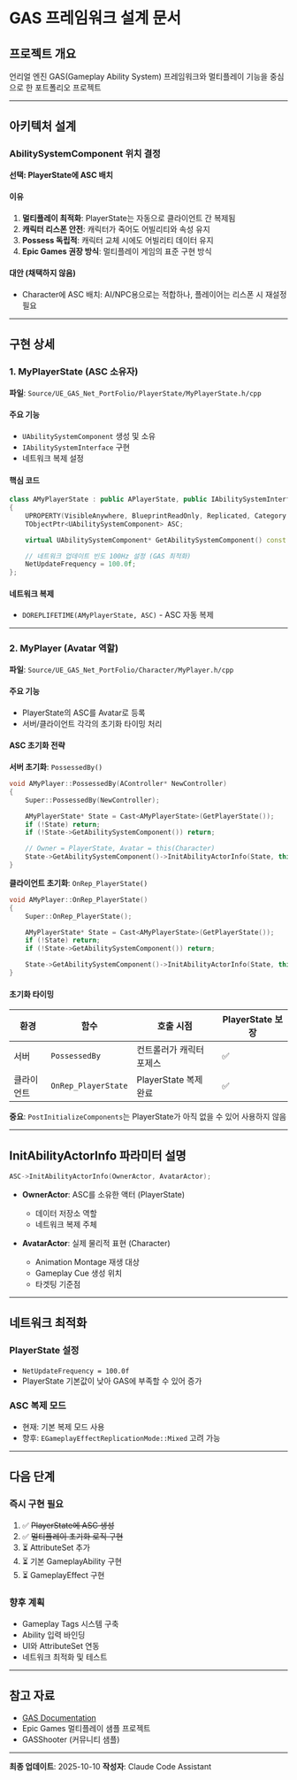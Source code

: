 # GAS 프레임워크 설계 문서

## 프로젝트 개요
언리얼 엔진 GAS(Gameplay Ability System) 프레임워크와 멀티플레이 기능을 중심으로 한 포트폴리오 프로젝트

---

## 아키텍처 설계

### AbilitySystemComponent 위치 결정

**선택: PlayerState에 ASC 배치**

#### 이유
1. **멀티플레이 최적화**: PlayerState는 자동으로 클라이언트 간 복제됨
2. **캐릭터 리스폰 안전**: 캐릭터가 죽어도 어빌리티와 속성 유지
3. **Possess 독립적**: 캐릭터 교체 시에도 어빌리티 데이터 유지
4. **Epic Games 권장 방식**: 멀티플레이 게임의 표준 구현 방식

#### 대안 (채택하지 않음)
- Character에 ASC 배치: AI/NPC용으로는 적합하나, 플레이어는 리스폰 시 재설정 필요

---

## 구현 상세

### 1. MyPlayerState (ASC 소유자)

**파일**: `Source/UE_GAS_Net_PortFolio/PlayerState/MyPlayerState.h/cpp`

#### 주요 기능
- `UAbilitySystemComponent` 생성 및 소유
- `IAbilitySystemInterface` 구현
- 네트워크 복제 설정

#### 핵심 코드
```cpp
class AMyPlayerState : public APlayerState, public IAbilitySystemInterface
{
    UPROPERTY(VisibleAnywhere, BlueprintReadOnly, Replicated, Category = "GAS")
    TObjectPtr<UAbilitySystemComponent> ASC;

    virtual UAbilitySystemComponent* GetAbilitySystemComponent() const override;

    // 네트워크 업데이트 빈도 100Hz 설정 (GAS 최적화)
    NetUpdateFrequency = 100.0f;
};
```

#### 네트워크 복제
- `DOREPLIFETIME(AMyPlayerState, ASC)` - ASC 자동 복제

---

### 2. MyPlayer (Avatar 역할)

**파일**: `Source/UE_GAS_Net_PortFolio/Character/MyPlayer.h/cpp`

#### 주요 기능
- PlayerState의 ASC를 Avatar로 등록
- 서버/클라이언트 각각의 초기화 타이밍 처리

#### ASC 초기화 전략

**서버 초기화**: `PossessedBy()`
```cpp
void AMyPlayer::PossessedBy(AController* NewController)
{
    Super::PossessedBy(NewController);

    AMyPlayerState* State = Cast<AMyPlayerState>(GetPlayerState());
    if (!State) return;
    if (!State->GetAbilitySystemComponent()) return;

    // Owner = PlayerState, Avatar = this(Character)
    State->GetAbilitySystemComponent()->InitAbilityActorInfo(State, this);
}
```

**클라이언트 초기화**: `OnRep_PlayerState()`
```cpp
void AMyPlayer::OnRep_PlayerState()
{
    Super::OnRep_PlayerState();

    AMyPlayerState* State = Cast<AMyPlayerState>(GetPlayerState());
    if (!State) return;
    if (!State->GetAbilitySystemComponent()) return;

    State->GetAbilitySystemComponent()->InitAbilityActorInfo(State, this);
}
```

#### 초기화 타이밍

| 환경 | 함수 | 호출 시점 | PlayerState 보장 |
|------|------|----------|-----------------|
| 서버 | `PossessedBy` | 컨트롤러가 캐릭터 포제스 | ✅ |
| 클라이언트 | `OnRep_PlayerState` | PlayerState 복제 완료 | ✅ |

**중요**: `PostInitializeComponents`는 PlayerState가 아직 없을 수 있어 사용하지 않음

---

## InitAbilityActorInfo 파라미터 설명

```cpp
ASC->InitAbilityActorInfo(OwnerActor, AvatarActor);
```

- **OwnerActor**: ASC를 소유한 액터 (PlayerState)
  - 데이터 저장소 역할
  - 네트워크 복제 주체

- **AvatarActor**: 실제 물리적 표현 (Character)
  - Animation Montage 재생 대상
  - Gameplay Cue 생성 위치
  - 타겟팅 기준점

---

## 네트워크 최적화

### PlayerState 설정
- `NetUpdateFrequency = 100.0f`
- PlayerState 기본값이 낮아 GAS에 부족할 수 있어 증가

### ASC 복제 모드
- 현재: 기본 복제 모드 사용
- 향후: `EGameplayEffectReplicationMode::Mixed` 고려 가능

---

## 다음 단계

### 즉시 구현 필요
1. ✅ ~~PlayerState에 ASC 생성~~
2. ✅ ~~멀티플레이 초기화 로직 구현~~
3. ⏳ AttributeSet 추가
4. ⏳ 기본 GameplayAbility 구현
5. ⏳ GameplayEffect 구현

### 향후 계획
- Gameplay Tags 시스템 구축
- Ability 입력 바인딩
- UI와 AttributeSet 연동
- 네트워크 최적화 및 테스트

---

## 참고 자료

- [GAS Documentation](https://docs.unrealengine.com/en-US/gameplay-ability-system-for-unreal-engine/)
- Epic Games 멀티플레이 샘플 프로젝트
- GASShooter (커뮤니티 샘플)

---

**최종 업데이트**: 2025-10-10
**작성자**: Claude Code Assistant
